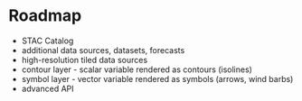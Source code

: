 # Roadmap

* STAC Catalog
* additional data sources, datasets, forecasts
* high-resolution tiled data sources
* contour layer - scalar variable rendered as contours \(isolines\)
* symbol layer - vector variable rendered as symbols \(arrows, wind barbs\)
* advanced API

